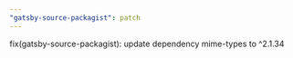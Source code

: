 ```yaml
---
"gatsby-source-packagist": patch
---
```


fix(gatsby-source-packagist): update dependency mime-types to ^2.1.34
